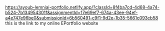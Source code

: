 
https://ayoub-lemniai-portfolio.netlify.app/?classId=8f4ba7cd-4d68-4a74-b524-7b134954301f&assignmentId=17e69ef7-674a-43ee-94ef-a4e747e96be0&submissionId=6b560491-c9f1-9d2e-1b35-5661c093cb58 
this is the link to my online EPortfolio website 
